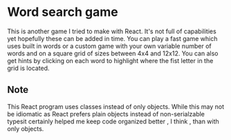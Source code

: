 # Word search game

This is another game I tried to make with React. It's not full of capabilities yet hopefully these can be added in time. You can play a fast game which uses built in words or a custom game with your own variable number of words and on a square grid of sizes between 4x4 and 12x12. You can also get hints by clicking on each word to highlight where the fist letter in the grid is located.

## Note

This React program uses classes instead of only objects. While this may not be idiomatic as React prefers plain objects instead of non-serialzable typesit certainly helped me keep code organized better , I think , than with only objects.
